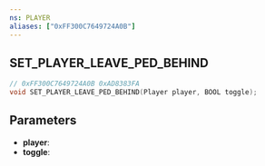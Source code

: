 ```yaml
---
ns: PLAYER
aliases: ["0xFF300C7649724A0B"]
---
```

## SET_PLAYER_LEAVE_PED_BEHIND

```c
// 0xFF300C7649724A0B 0xAD8383FA
void SET_PLAYER_LEAVE_PED_BEHIND(Player player, BOOL toggle);
```

## Parameters
* **player**: 
* **toggle**: 

